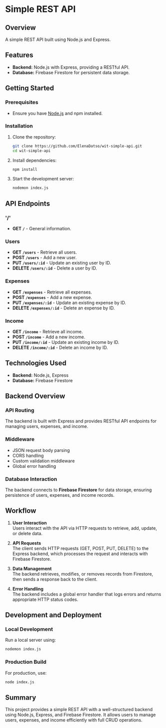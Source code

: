 # Simple REST API

## Overview

A simple REST API built using Node.js and Express.

## Features

- **Backend:** Node.js with Express, providing a RESTful API.
- **Database:** Firebase Firestore for persistent data storage.

## Getting Started

### Prerequisites

- Ensure you have [Node.js](https://nodejs.org/) and npm installed.

### Installation

1. Clone the repository:
   ```bash
   git clone https://github.com/ElenaDatso/wit-simple-api.git
   cd wit-simple-api
   ```

2. Install dependencies:
   ```bash
   npm install
   ```

3. Start the development server:
   ```bash
   nodemon index.js
   ```

## API Endpoints

### '/'
- **GET `/`** - General information.

### Users
- **GET `/users`** - Retrieve all users.
- **POST `/users`** - Add a new user.
- **PUT `/users/:id`** - Update an existing user by ID.
- **DELETE `/users/:id`** - Delete a user by ID.

### Expenses
- **GET `/expenses`** - Retrieve all expenses.
- **POST `/expenses`** - Add a new expense.
- **PUT `/expenses/:id`** - Update an existing expense by ID.
- **DELETE `/expenses/:id`** - Delete an expense by ID.

### Income
- **GET `/income`** - Retrieve all income.
- **POST `/income`** - Add a new income.
- **PUT `/income/:id`** - Update an existing income by ID.
- **DELETE `/income/:id`** - Delete an income by ID.

## Technologies Used

- **Backend:** Node.js, Express
- **Database:** Firebase Firestore

## Backend Overview

### API Routing
The backend is built with Express and provides RESTful API endpoints for managing users, expenses, and income.

### Middleware
- JSON request body parsing
- CORS handling
- Custom validation middleware
- Global error handling

### Database Interaction
The backend connects to **Firebase Firestore** for data storage, ensuring persistence of users, expenses, and income records.

## Workflow

1. **User Interaction**  
   Users interact with the API via HTTP requests to retrieve, add, update, or delete data.

2. **API Requests**  
   The client sends HTTP requests (GET, POST, PUT, DELETE) to the Express backend, which processes the request and interacts with Firebase Firestore.

3. **Data Management**  
   The backend retrieves, modifies, or removes records from Firestore, then sends a response back to the client.

4. **Error Handling**  
   The backend includes a global error handler that logs errors and returns appropriate HTTP status codes.

## Development and Deployment

### Local Development
Run a local server using:
```bash
nodemon index.js
```

### Production Build
For production, use:
```bash
node index.js
```

## Summary
This project provides a simple REST API with a well-structured backend using Node.js, Express, and Firebase Firestore. It allows users to manage users, expenses, and income efficiently with full CRUD operations.
